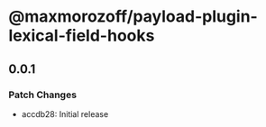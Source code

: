 # @maxmorozoff/payload-plugin-lexical-field-hooks

## 0.0.1

### Patch Changes

- accdb28: Initial release
